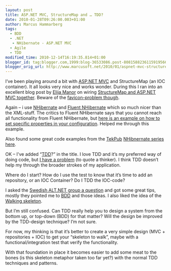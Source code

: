 ```yaml
---
layout: post
title: ASP.NET MVC, StructureMap and … TDD?
date: 2010-01-28T09:26:00.003+01:00
author: Marcus Hammarberg
tags:
  - BDD
  - .NET
   - NHibernate - ASP.NET MVC
  - Agile
  - TDD
modified_time: 2010-12-14T16:19:35.814+01:00
blogger_id: tag:blogger.com,1999:blog-36533086.post-8081588236115919566
blogger_orig_url: http://www.marcusoft.net/2010/01/aspnet-mvc-structuremap-and-tdd.html
---
```



I’ve been playing around a bit with
<a href="http://www.asp.net/mVC/" target="_blank">ASP.NET MVC</a> and
StructureMap (an IOC container). It all looks very nice and works
wonder. During this I ran into an excellent blog post by
<a href="http://elijahmanor.com/" target="_blank">Elija Manor</a> on
wiring <a
href="http://elijahmanor.com/webdevdotnet/post/Using-StructureMap-with-ASPNET-MVC-MVC-Contrib.aspx"
target="_blank">StructureMap and ASP.NET MVC together</a>. Beware of the
<a
href="http://haacked.com/archive/2008/07/14/make-routing-ignore-requests-for-a-file-extension.aspx"
target="_blank">favicon-problem though</a>.

Again – i use <a href="https://www.hibernate.org/343.html"
target="_blank">NHibernate</a> and
<a href="http://fluentnhibernate.org/" target="_blank">Fluent
NHibernate</a> which so much nicer than the XML-stuff. The critics to
Fluent NHibernate says that you cannot reach all functionality from
Fluent NHibernate, but <a
href="http://stackoverflow.com/questions/968730/how-to-set-a-configuration-property-when-using-fluent-nhibernate"
target="_blank">here is an example on how to set specific properties in
your configuration</a>. Helped me through this example.

Also found some great code examples from the
<a href="http://tekpub.com/" target="_blank">TekPub</a>
<a href="http://tekpub.com/view/nhibernate/1"
target="_blank">NHibnernate series</a>
<a href="http://github.com/robconery/Kona/blob/master/Kona.Web/"
target="_blank">here</a>.

OK – I've added
“<a href="http://en.wikipedia.org/wiki/Test-driven_development"
target="_blank">TDD</a>?” in the title. I love TDD and it’s my preferred
way of doing code, but
<a href="http://www.blogger.com/dannorth.net/introducing-bdd"
target="_blank">I have a problem</a> (to quote a thinker). I think TDD
doesn’t help my through the broader strokes of my application.

Where do I start? How do I use the test to know that it’s time to add an
repository, or an IOC Container? Do I TDD the IOC-code?

I asked the <a
href="http://groups.google.se/group/sweden-altnet/browse_thread/thread/748166ff04f8c511"
target="_blank">Swedish ALT.NET group a question</a> and got some great
tips, mostly they pointed me to
<a href="http://en.wikipedia.org/wiki/Behavior_Driven_Development"
target="_blank">BDD</a> and those ideas. I also liked the idea of the
<a href="http://alistair.cockburn.us/Walking+skeleton"
target="_blank">Walking skeleton</a>.

But I’m still confused. Can TDD really help you to design a system from
the bottom up, or top-down (BDD) for that matter? Will the design be
improved by the TDD-design technique? I’m not sure.

For now, my thinking is that it’s better to create a very simple design
(MVC + repositories + IOC) to get your “skeleton to walk”, maybe with a
functional/integration test that verify the functionality.

With that foundation in place it becomes easier to add some meat to the
bones (is this skeleton metaphor taken too far yet?) with the normal TDD
techniques and patterns.
